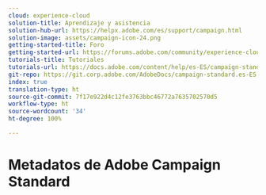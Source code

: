 ```yaml
---
cloud: experience-cloud
solution-title: Aprendizaje y asistencia
solution-hub-url: https://helpx.adobe.com/es/support/campaign.html
solution-image: assets/campaign-icon-24.png
getting-started-title: Foro
getting-started-url: https://forums.adobe.com/community/experience-cloud/marketing-cloud/campaign/standard
tutorials-title: Tutoriales
tutorials-url: https://docs.adobe.com/content/help/es-ES/campaign-standard-learn/tutorials/overview.html
git-repo: https://git.corp.adobe.com/AdobeDocs/campaign-standard.es-ES
index: true
translation-type: ht
source-git-commit: 7f17e922d4c12fe3763bbc46772a7635702570d5
workflow-type: ht
source-wordcount: '34'
ht-degree: 100%

---
```



# Metadatos de Adobe Campaign Standard
